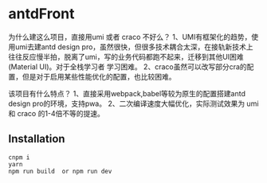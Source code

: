 # antdFront
为什么建这么项目，直接用umi 或者 craco 不好么？
1、UMI有框架化的趋势，使用umi去建antd design pro，虽然很快，但很多技术耦合太深，在接轨新技术上往往反应慢半拍，脱离了umi，写的业务代码都跑不起来，迁移到其他UI困难(Material UI)。对于全栈学习者 学习困难。
2、craco虽然可以改写部分cra的配置，但是对于启用某些性能优化的配置，也比较困难。

该项目有什么特点？
1、直接采用webpack,babel等较为原生的配置搭建antd design pro的环境，支持pwa。
2、二次编译速度大幅优化，实际测试效果为 umi和 craco 的1-4倍不等的提速。

## Installation

```
cnpm i
yarn
npm run build  or npm run dev

```




